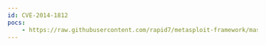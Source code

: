 ```yaml
---
id: CVE-2014-1812
pocs:
    - https://raw.githubusercontent.com/rapid7/metasploit-framework/master/modules/auxiliary/scanner/smb/smb_enum_gpp.rb
---
```

